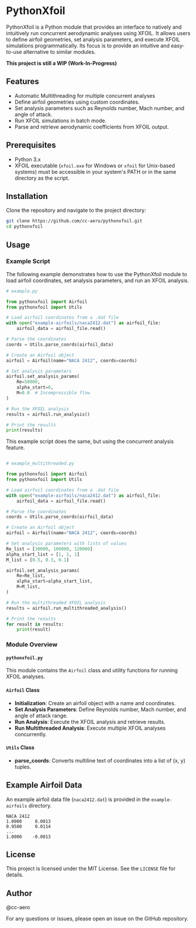 # PythonXfoil

PythonXfoil is a Python module that provides an interface to natively and intuitively run concurrent aerodynamic analyses using XFOIL. It allows users to define airfoil geometries, set analysis parameters, and execute XFOIL simulations programmatically.
Its focus is to provide an intuitive and easy-to-use alternative to similar modules.

**This project is still a WIP (Work-In-Progress)**

## Features

- Automatic Multithreading for multiple concurrent analyses
- Define airfoil geometries using custom coordinates.
- Set analysis parameters such as Reynolds number, Mach number, and angle of attack.
- Run XFOIL simulations in batch mode.
- Parse and retrieve aerodynamic coefficients from XFOIL output.

## Prerequisites

- Python 3.x
- XFOIL executable (`xfoil.exe` for Windows or `xfoil` for Unix-based systems) must be accessible in your system's PATH or in the same directory as the script.

## Installation

Clone the repository and navigate to the project directory:

```sh
git clone https://github.com/cc-aero/pythonxfoil.git
cd pythonxfoil
```

## Usage

### Example Script

The following example demonstrates how to use the PythonXfoil module to load airfoil coordinates, set analysis parameters, and run an XFOIL analysis.

```python
# example.py

from pythonxfoil import Airfoil
from pythonxfoil import Utils

# Load airfoil coordinates from a .dat file
with open("example-airfoils/naca2412.dat") as airfoil_file:
    airfoil_data = airfoil_file.read()

# Parse the coordinates
coords = Utils.parse_coords(airfoil_data)

# Create an Airfoil object
airfoil = Airfoil(name="NACA 2412", coords=coords)

# Set analysis parameters
airfoil.set_analysis_params(
    Re=50000,
    alpha_start=0,
    M=0.0  # Incompressible flow
)

# Run the XFOIL analysis
results = airfoil.run_analysis()

# Print the results
print(results)
```
This example script does the same, but using the concurrent analysis feature.
```python

# example_multithreaded.py

from pythonxfoil import Airfoil
from pythonxfoil import Utils

# Load airfoil coordinates from a .dat file
with open("example-airfoils/naca2412.dat") as airfoil_file:
    airfoil_data = airfoil_file.read()

# Parse the coordinates
coords = Utils.parse_coords(airfoil_data)

# Create an Airfoil object
airfoil = Airfoil(name="NACA 2412", coords=coords)

# Set analysis parameters with lists of values
Re_list = [30000, 100000, 120000]
alpha_start_list = [1, 1, 1]
M_list = [0.5, 0.3, 0.1]

airfoil.set_analysis_params(
    Re=Re_list,
    alpha_start=alpha_start_list,
    M=M_list,
)

# Run the multithreaded XFOIL analysis
results = airfoil.run_multithreaded_analysis()

# Print the results
for result in results:
    print(result)
```
### Module Overview

#### `pythonxfoil.py`

This module contains the `Airfoil` class and utility functions for running XFOIL analyses.

#### `Airfoil` Class

- **Initialization**: Create an airfoil object with a name and coordinates.
- **Set Analysis Parameters**: Define Reynolds number, Mach number, and angle of attack range.
- **Run Analysis**: Execute the XFOIL analysis and retrieve results.
- **Run Multithreaded Analysis**: Execute multiple XFOIL analyses concurrently.

#### `Utils` Class

- **parse_coords**: Converts multiline text of coordinates into a list of (x, y) tuples.

## Example Airfoil Data

An example airfoil data file (`naca2412.dat`) is provided in the `example-airfoils` directory.

```plaintext
NACA 2412
1.0000     0.0013
0.9500     0.0114
...
1.0000    -0.0013
```

## License

This project is licensed under the MIT License. See the `LICENSE` file for details.

## Author

@cc-aero

For any questions or issues, please open an issue on the GitHub repository.
